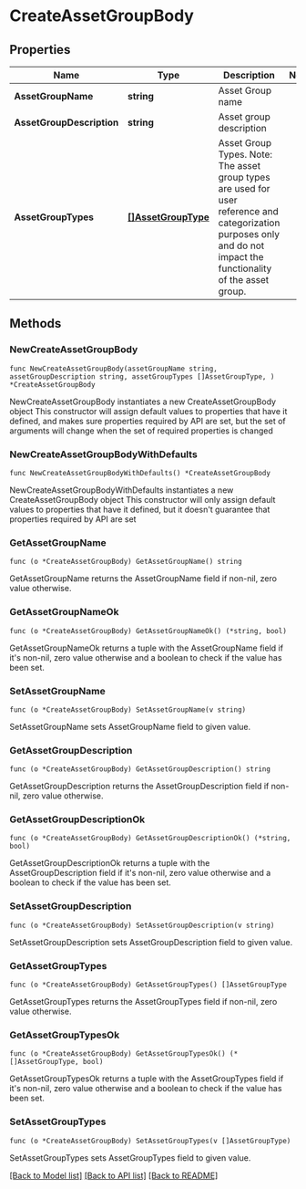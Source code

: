# CreateAssetGroupBody

## Properties

Name | Type | Description | Notes
------------ | ------------- | ------------- | -------------
**AssetGroupName** | **string** | Asset Group name | 
**AssetGroupDescription** | **string** | Asset group description | 
**AssetGroupTypes** | [**[]AssetGroupType**](AssetGroupType.md) | Asset Group Types. Note: The asset group types are used for user reference and categorization purposes only and do not impact the functionality of the asset group. | 

## Methods

### NewCreateAssetGroupBody

`func NewCreateAssetGroupBody(assetGroupName string, assetGroupDescription string, assetGroupTypes []AssetGroupType, ) *CreateAssetGroupBody`

NewCreateAssetGroupBody instantiates a new CreateAssetGroupBody object
This constructor will assign default values to properties that have it defined,
and makes sure properties required by API are set, but the set of arguments
will change when the set of required properties is changed

### NewCreateAssetGroupBodyWithDefaults

`func NewCreateAssetGroupBodyWithDefaults() *CreateAssetGroupBody`

NewCreateAssetGroupBodyWithDefaults instantiates a new CreateAssetGroupBody object
This constructor will only assign default values to properties that have it defined,
but it doesn't guarantee that properties required by API are set

### GetAssetGroupName

`func (o *CreateAssetGroupBody) GetAssetGroupName() string`

GetAssetGroupName returns the AssetGroupName field if non-nil, zero value otherwise.

### GetAssetGroupNameOk

`func (o *CreateAssetGroupBody) GetAssetGroupNameOk() (*string, bool)`

GetAssetGroupNameOk returns a tuple with the AssetGroupName field if it's non-nil, zero value otherwise
and a boolean to check if the value has been set.

### SetAssetGroupName

`func (o *CreateAssetGroupBody) SetAssetGroupName(v string)`

SetAssetGroupName sets AssetGroupName field to given value.


### GetAssetGroupDescription

`func (o *CreateAssetGroupBody) GetAssetGroupDescription() string`

GetAssetGroupDescription returns the AssetGroupDescription field if non-nil, zero value otherwise.

### GetAssetGroupDescriptionOk

`func (o *CreateAssetGroupBody) GetAssetGroupDescriptionOk() (*string, bool)`

GetAssetGroupDescriptionOk returns a tuple with the AssetGroupDescription field if it's non-nil, zero value otherwise
and a boolean to check if the value has been set.

### SetAssetGroupDescription

`func (o *CreateAssetGroupBody) SetAssetGroupDescription(v string)`

SetAssetGroupDescription sets AssetGroupDescription field to given value.


### GetAssetGroupTypes

`func (o *CreateAssetGroupBody) GetAssetGroupTypes() []AssetGroupType`

GetAssetGroupTypes returns the AssetGroupTypes field if non-nil, zero value otherwise.

### GetAssetGroupTypesOk

`func (o *CreateAssetGroupBody) GetAssetGroupTypesOk() (*[]AssetGroupType, bool)`

GetAssetGroupTypesOk returns a tuple with the AssetGroupTypes field if it's non-nil, zero value otherwise
and a boolean to check if the value has been set.

### SetAssetGroupTypes

`func (o *CreateAssetGroupBody) SetAssetGroupTypes(v []AssetGroupType)`

SetAssetGroupTypes sets AssetGroupTypes field to given value.



[[Back to Model list]](../README.md#documentation-for-models) [[Back to API list]](../README.md#documentation-for-api-endpoints) [[Back to README]](../README.md)


